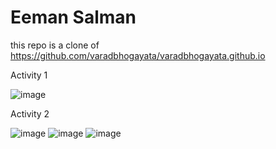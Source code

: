 # Eeman Salman

this repo is a clone of https://github.com/varadbhogayata/varadbhogayata.github.io 

Activity 1

![image](https://github.com/eemans21/eemans21.github.io/assets/74782082/57194b51-183d-4e82-b59d-b590d36f3efb)


Activity 2

![image](https://github.com/eemans21/eemans21.github.io/assets/74782082/4862232e-2da5-49e7-81d6-bf098a28e1d5)
![image](https://github.com/eemans21/eemans21.github.io/assets/74782082/cf7c1631-bd58-4b7c-b9fd-4f3a5cca2263)
![image](https://github.com/eemans21/eemans21.github.io/assets/74782082/8e522fc3-e1e9-4dc6-9e38-16b9a5fce516)
